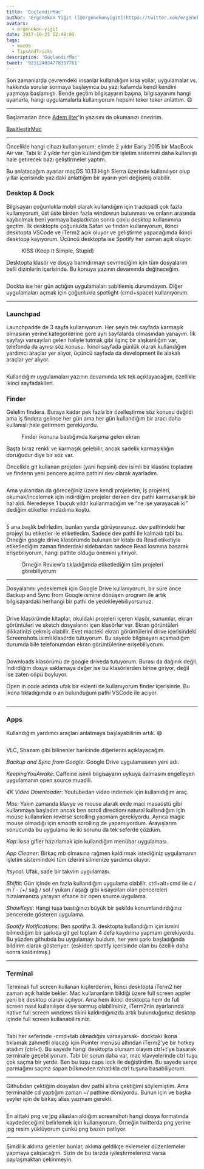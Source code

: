 ```yaml
---
title: 'GüçlendirMac'
author: 'Ergenekon Yiğit ([@ergenekonyigit](https://twitter.com/ergenekonyigit)), Software Engineer'
avatars:
  - ergenekon-yigit
date: 2017-10-25 12:48:00
tags:
  - macOS
  - TipsAndTricks
description: 'GüçlendirMac'
tweet: '923124034778357761'
---
```

Son zamanlarda çevremdeki insanlar kullandığım kısa yollar, uygulamalar vs. hakkında sorular sormaya başlayınca bu yazı kafamda kendi kendini yazmaya başlamıştı. Bende geçtim bilgisayarın başına, bilgisayarımı hangi ayarlarla, hangi uygulamalarla kullanıyorum hepsini teker teker anlattım. 😄

---

Başlamadan önce [Adem Ilter](https://medium.com/@ademilter)'in yazısını da okumanızı öneririm.

[BasitleştirMac](https://medium.com/adem-md/basitle%C5%9Fmac-1b4bb9599825)

---

Öncelikle hangi cihazı kullanıyorum; elimde 2 yıldır Early 2015 bir MacBook Air var. Tabi ki 2 yıldır her gün kullandığım bir işletim sistemini daha kullanışlı hale getirecek bazı geliştirmeler yaptım.

Bu anlatacağım ayarlar maçOS 10.13 High Sierra üzerinde kullanılıyor olup yıllar içerisinde yazıdaki anlattığım bir ayarın yeri değişmiş olabilir.

### Desktop & Dock

Bilgisayarı çoğunlukla mobil olarak kullandığım için trackpadi çok fazla kullanıyorum, üst üste birden fazla windowun bulunması ve onların arasında kaybolmak beni yormaya başladıktan sonra çoklu desktop kullanımına geçtim. İlk desktopta çoğunlukla Safari ve finderı kullanıyorum, ikinci desktopta VSCode ve iTerm2 açık oluyor ve geliştirme yapacağımda ikinci desktopa kayıyorum. Üçüncü desktopta ise Spotify her zaman açık oluyor.

<figure>
  <img src="/_img/guclendirmac/desktops.png" alt="">
  <figcaption>KISS (Keep It Simple, Stupid)</figcaption>
</figure>

Desktopta klasör ve dosya barındırmayı sevmediğim için tüm dosyalarım belli dizinlerin içerisinde. Bu konuya yazının devamında değineceğim.

<figure>
  <img src="/_img/guclendirmac/dock.png" alt="">
</figure>

Dockta ise her gün açtığım uygulamaları sabitlemiş durumdayım. Diğer uygulamaları açmak için çoğunlukla spotlight (cmd+space) kullanıyorum.

---

### Launchpad

Launchpadde de 3 sayfa kullanıyorum. Her şeyin tek sayfada karmaşık olmasının yerine kategorilerine göre ayrı sayfalarda olmasından yanayım. İlk sayfayı varsayılan gelen haliyle tutmak gibi ilginç bir alışkanlığım var, telefonda da aynısı söz konusu. İkinci sayfada günlük olarak kullandığım yardımcı araçlar yer alıyor, üçüncü sayfada da development ile alakalı araçlar yer alıyor.

<figure>
  <img src="/_img/guclendirmac/launchpad.png" alt="">
</figure>

Kullandığım uygulamaları yazının devamında tek tek açıklayacağım, özellikle ikinci sayfadakileri.

### Finder

Gelelim findera. Buraya kadar pek fazla bir özelleştirme söz konusu değildi ama iş findera gelince her gün ama her gün kullandığım bir aracı daha kullanışlı hale getirmem gerekiyordu.

<figure>
  <img src="/_img/guclendirmac/finder.png" alt="">
  <figcaption>Finder ikonuna bastığımda karşıma gelen ekran</figcaption>
</figure>

Başta biraz renkli ve karmaşık gelebilir, ancak sadelik karmaşıklığın doruğudur diye bir söz var.

Öncelikle git kullanan projeleri (yani hepsini) dev isimli bir klasöre topladım ve finderın yeni pencere açılma pathini dev olarak ayarladım.

<figure>
  <img src="/_img/guclendirmac/preferences-1.png" alt="">
</figure>

Ama yukarıdan da göreceğiniz üzere kendi projelerim, iş projeleri, okumak/incelemek için indirdiğim projeler derken dev pathi karmakarışık bir hal aldı. Neredeyse 1 buçuk yıldır kullanmadığım ve “ne işe yarayacak ki” dediğim etiketler imdadıma koştu.

<figure>
  <img src="/_img/guclendirmac/preferences-2.png" alt="">
</figure>

5 ana başlık belirledim, bunları yanda görüyorsunuz. dev pathindeki her projeyi bu etiketler ile etiketledim. Sadece dev pathi ile kalmadı tabi bu. Örneğin google drive klasörümde bulunan bir kitabı da Read etiketiyle etiketlediğim zaman finderdaki sidebardan sadece Read kısmına basarak erişebiliyorum, hangi pathte olduğu önemini yitiriyor.

<figure>
  <img src="/_img/guclendirmac/tags.png" alt="">
  <figcaption>Örneğin Review’a tıkladığımda etiketlediğim tüm projeleri görebiliyorum</figcaption>
</figure>

---

Dosyalarımı yedeklemek için Google Drive kullanıyorum, bir süre önce Backup and Sync from Google ismine dönüşen program ile artık bilgisayardaki herhangi bir pathi de yedekleyebiliyorsunuz.

<figure>
  <img src="/_img/guclendirmac/drive.png" alt="">
</figure>

Drive klasörümde kitaplar, okuldaki projeleri içeren klasör, sunumlar, ekran görüntüleri ve sketch dosyalarını içen klasörler var. Ekran görüntüleri dikkatinizi çekmiş olabilir. Evet macteki ekran görüntülerini drive içerisindeki Screenshots isimli klasörde tutuyorum. Bu sayede bilgisayarı açamadığım durumda bile telefonumdan ekran görüntülerine erişebiliyorum.

<figure>
  <img src="/_img/guclendirmac/downloads.png" alt="">
</figure>

Downloads klasörümü de google driveda tutuyorum. Burası da dağınık değil. İndirdiğim dosya saklamaya değer ise bu klasörlerden birine giriyor, değil ise zaten cöpü boyluyor.

Open in code adında ufak bir eklenti de kullanıyorum finder içerisinde. Bu ikona tıkladığımda o an bulunduğum pathi VSCode ile açıyor.

<figure>
  <img src="/_img/guclendirmac/open-in-vscode.png" alt="">
</figure>

---

### Apps

Kullandığım yardımcı araçları anlatmaya başlayabilirim artık. 😄

<figure>
  <img src="/_img/guclendirmac/utils.png" alt="">
</figure>

VLC, Shazam gibi bilinenler haricinde diğerlerini açıklayacağım.

*Backup and Sync from Google*: Google Drive uygulamasının yeni adı.

*KeepingYouAwake*: Caffeine isimli bilgisayarın uykuya dalmasını engelleyen uygulamanın open source muadili.

*4K Video Downloader*: Youtubedan video indirmek için kullanıdığım araç.

*Mos*: Yakın zamanda klavye ve mouse alarak evde maci masaüstü gibi kullanmaya başladım ancak ben scroll directionı natural kullandığım için mouse kullanırken reverse scrolling yapmam gerekiyordu. Ayrıca magic mouse olmadığı için smooth scrolling de yapamıyordum. Arayışlarım sonucunda bu uygulama ile iki sorunu da tek seferde çözdüm.

*Kap*: kısa gifler hazırlamak için kullandığım menübar uygulaması.

*App Cleaner*: Birkaç mb olmasına rağmen kaldırmak istediğiniz uygulamanın işletim sistemindeki tüm izlerini silmenize yardımcı oluyor.

*Itsycal*: Ufak, sade bir takvim uygulaması.

*Shiftit*: Gün içinde en fazla kullandığım uygulama olabilir. ctrl+alt+cmd ile c / m / - /+/ sağ / sol / yukarı / aşağı gibi kısayolları olan pencereleri hizalamanıza yarayan efsane bir open source uygulama.

*ShowKeys*: Hangi tuşa bastığınızı büyük bir şekilde konumlandırdığınız pencerede gösteren uygulama.

*Spotify Notifications*: Ben spotifyı 3. desktopta kullandığım için ismini bilmediğim bir şarkıda git gel toplam 4 defa kaydırma yapmam gerekiyordu. Bu yüzden githubda bu uygulamayı buldum, her yeni şarkı başladığında bildirim olarak gösteriyor. (eskiden spotify içerisinde olan bu özellik daha sonra kaldırılmış.)

---

### Terminal

Terminali full screen kullanan kişilerdenim, İkinci desktopta iTerm2 her zaman açık halde bekler. Mac kullananların bildiği üzere full screen appler yeni bir desktop olarak açılıyor. Ama hem ikinci desktopta hem de full screen nasıl kullanılıyor diye sormuş olabilirsiniz, iTerm2nin ayarlarında native full screen windows tikini kaldırdığınızda artık bulunduğunuz desktop içinde full screen kullanabilirsiniz.

<figure>
  <img src="/_img/guclendirmac/terminal.png" alt="">
</figure>

Tabi her seferinde -cmd+tab olmadığını varsayarsak- docktaki ikona tıklamak zahmetli olacağı için Pointer menüsü altından iTerm2'ye bir hotkey atadım (ctrl+t). Bu sayede hangi desktopta olursam olayım ctrl+t’ye basarak terminale geçebiliyorum. Tabi bir sorun daha var, mac klavyelerinde ctrl tuşu çok saçma bir yerde. Ben bu tuşu caps lock ile değiştirdim. Bu sayede serçe parmağımı saçma sapan bükmeden rahatlıkla ctrl tuşuna basabiliyorum.

---

Githubdan çektiğim dosyaları dev pathi altına çektiğimi söylemiştim. Ama terminalde cd yaptığım zaman ~/ pathine dönüyordu. Bunun için ve başka şeyler için de birkaç alias yazmam gerekti.

<figure>
  <img src="/_img/guclendirmac/alias.png" alt="">
</figure>

En alttaki png ve jpg aliasları aldığım screenshotı hangi dosya formatında kaydedeceğimi belirlemek için kullanıyorum. Örneğin twitterda png yerine jpg resim yüklüyorum çünkü png bazen patlıyor.

---

Şimdilik aklıma gelenler bunlar, aklıma geldikçe eklemeler düzenlemeler yapmaya çalışacağım. Sizin de bu tarzda iyileştirmeleriniz varsa paylaşmaktan çekinmeyin.
